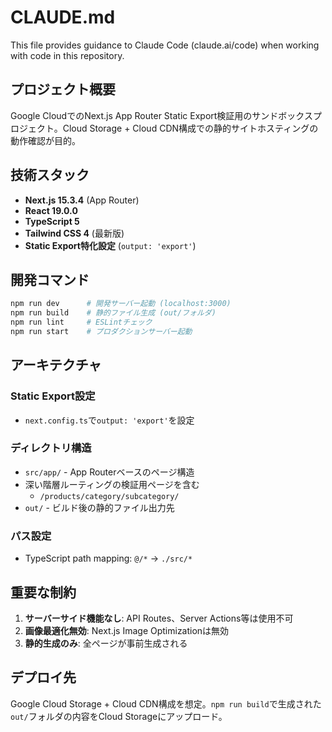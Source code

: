 # CLAUDE.md

This file provides guidance to Claude Code (claude.ai/code) when working with code in this repository.

## プロジェクト概要

Google CloudでのNext.js App Router Static Export検証用のサンドボックスプロジェクト。Cloud Storage + Cloud CDN構成での静的サイトホスティングの動作確認が目的。

## 技術スタック

- **Next.js 15.3.4** (App Router)
- **React 19.0.0**
- **TypeScript 5**
- **Tailwind CSS 4** (最新版)
- **Static Export特化設定** (`output: 'export'`)

## 開発コマンド

```bash
npm run dev      # 開発サーバー起動 (localhost:3000)
npm run build    # 静的ファイル生成 (out/フォルダ)
npm run lint     # ESLintチェック
npm run start    # プロダクションサーバー起動
```

## アーキテクチャ

### Static Export設定
- `next.config.ts`で`output: 'export'`を設定

### ディレクトリ構造
- `src/app/` - App Routerベースのページ構造
- 深い階層ルーティングの検証用ページを含む
  - `/products/category/subcategory/`
- `out/` - ビルド後の静的ファイル出力先

### パス設定
- TypeScript path mapping: `@/*` → `./src/*`

## 重要な制約

1. **サーバーサイド機能なし**: API Routes、Server Actions等は使用不可
2. **画像最適化無効**: Next.js Image Optimizationは無効
3. **静的生成のみ**: 全ページが事前生成される

## デプロイ先

Google Cloud Storage + Cloud CDN構成を想定。`npm run build`で生成された`out/`フォルダの内容をCloud Storageにアップロード。
